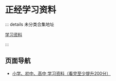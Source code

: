 # 正经学习资料

<!--@include: @/common/disclaimer.md-->

::: details 未分类合集地址

 [学习资料](https://pan.quark.cn/s/cabe6289f2ce)

:::

## 页面导航

* [小学、初中、高中 学习资料（看完至少提升200分）](./materials)

